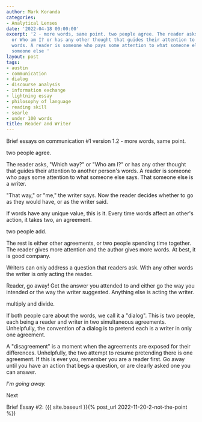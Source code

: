```yaml
---
author: Mark Koranda
categories:
- Analytical Lenses
date: '2022-04-18 00:00:00'
excerpt: '2 - more words, same point. two people agree. The reader asks, Which way?
  or Who am I? or has any other thought that guides their attention to another persons
  words. A reader is someone who pays some attention to what someone else says. That
  someone else '
layout: post
tags:
- austin
- communication
- dialog
- discourse analysis
- information exchange
- lightning essay
- philosophy of language
- reading skill
- searle
- under 100 words
title: Reader and Writer
---
```





Brief essays on communication #1 
version 1.2 - more words, same point.

two people agree.

The reader asks, "Which way?" or "Who am I?" or has any other thought that guides their attention to another person's words. A reader is someone who pays some attention to what someone else says. That someone else is a writer.

"That way," or "me," the writer says. Now the reader decides whether to go as they would have, or as the writer said. 

If words have any unique value, this is it. Every time words affect an other's action, it takes two, an agreement. 

two people add.

The rest is either other agreements, or two people spending time together. The reader gives more attention and the author gives more words. At best, it is good company. 

Writers can only address a question that readers ask. With any other words the writer is only acting the reader. 

Reader, go away! Get the answer you attended to and either go the way you intended or the way the writer suggested. Anything else is acting the writer. 

multiply and divide.

If both people care about the words, we call it a "dialog". This is two people, each being a reader and writer in two simultaneous agreements. Unhelpfully, the convention of a dialog is to pretend each is a writer in only one agreement. 

A "disagreement" is a moment when the agreements are exposed for their differences. Unhelpfully, the two attempt to resume pretending there is one agreement. If this is ever you, remember you are a reader first. Go away until you have an action that begs a question, or are clearly asked one you can answer. 

*I'm going away.* 

Next

Brief Essay #2: ({{ site.baseurl }}{% post_url 2022-11-20-2-not-the-point %})